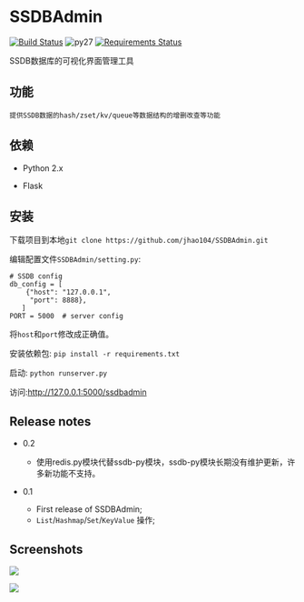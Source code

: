 SSDBAdmin
=======
[![Build Status](https://travis-ci.org/jhao104/SSDBAdmin.svg?branch=master)](https://travis-ci.org/jhao104/SSDBAdmin) ![py27](https://camo.githubusercontent.com/392a32588691a8418368a51ff33a12d41f11f0a9/68747470733a2f2f696d672e736869656c64732e696f2f62616467652f707974686f6e2d322e372d6666363962342e737667) [![Requirements Status](https://requires.io/github/jhao104/SSDBAdmin/requirements.svg?branch=master)](https://requires.io/github/jhao104/SSDBAdmin/requirements/?branch=master)

SSDB数据库的可视化界面管理工具


## 功能
    提供SSDB数据的hash/zset/kv/queue等数据结构的增删改查等功能

## 依赖

* Python 2.x

* Flask

## 安装

下载项目到本地`git clone https://github.com/jhao104/SSDBAdmin.git`

编辑配置文件`SSDBAdmin/setting.py`:
```
# SSDB config
db_config = [
    {"host": "127.0.0.1",
     "port": 8888},
   ]
PORT = 5000  # server config
```
将`host`和`port`修改成正确值。

安装依赖包:
```pip install -r requirements.txt```

启动:
```python runserver.py```

访问:http://127.0.0.1:5000/ssdbadmin

## Release notes

* 0.2

  * 使用redis.py模块代替ssdb-py模块，ssdb-py模块长期没有维护更新，许多新功能不支持。

* 0.1

  * First release of SSDBAdmin;
  * `List`/`Hashmap`/`Set`/`KeyValue` 操作;

## Screenshots

![](./SSDBAdmin/static/img/index.png)

![](./SSDBAdmin/static/img/queue.png)
